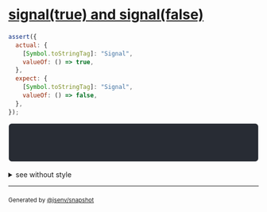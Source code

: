 # [signal(true) and signal(false)](../../wrapped_value.test.js#L138)

```js
assert({
  actual: {
    [Symbol.toStringTag]: "Signal",
    valueOf: () => true,
  },
  expect: {
    [Symbol.toStringTag]: "Signal",
    valueOf: () => false,
  },
});
```

![img](throw.svg)

<details>
  <summary>see without style</summary>

```console
AssertionError: actual and expect are different

actual: Signal(true)
expect: Signal(false)
```

</details>


---

<sub>
  Generated by <a href="https://github.com/jsenv/core/tree/main/packages/independent/snapshot">@jsenv/snapshot</a>
</sub>
